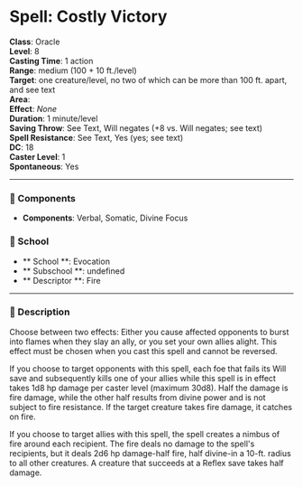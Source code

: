 
# Spell: Costly Victory
**Class**: Oracle  
**Level**: 8  
**Casting Time**: 1 action  
**Range**: medium (100 + 10 ft./level)  
**Target**: one creature/level, no two of which can be more than 100 ft. apart, and see text  
**Area**:   
**Effect**: _None_  
**Duration**: 1 minute/level  
**Saving Throw**: See Text, Will negates (+8 vs. Will negates; see text)  
**Spell Resistance**: See Text, Yes (yes; see text)  
**DC**: 18  
**Caster Level**: 1  
**Spontaneous**: Yes

---

### 🔮 Components
- **Components**: Verbal, Somatic, Divine Focus

### 🏫 School
- ** School **: Evocation
- ** Subschool **: undefined
- ** Descriptor **: Fire
---

### 📜 Description
Choose between two effects: Either you cause affected opponents to burst into flames when they slay an ally, or you set your own allies alight. This effect must be chosen when you cast this spell and cannot be reversed.

If you choose to target opponents with this spell, each foe that fails its Will save and subsequently kills one of your allies while this spell is in effect takes 1d8 hp damage per caster level (maximum 30d8). Half the damage is fire damage, while the other half results from divine power and is not subject to fire resistance. If the target creature takes fire damage, it catches on fire.

If you choose to target allies with this spell, the spell creates a nimbus of fire around each recipient. The fire deals no damage to the spell's recipients, but it deals 2d6 hp damage-half fire, half divine-in a 10-ft. radius to all other creatures. A creature that succeeds at a Reflex save takes half damage.
